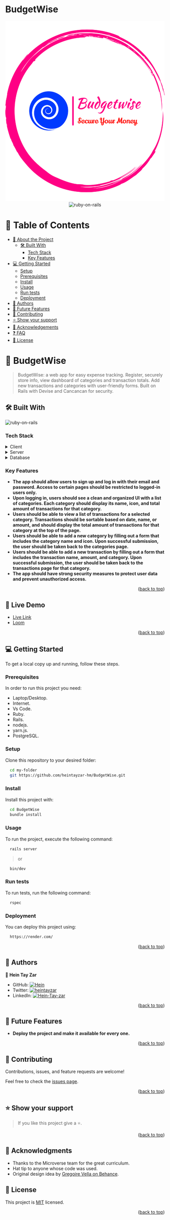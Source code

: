 # BudgetWise

<div align="center">

![icon](./app/assets/images/mainImage2.png)
![ruby-on-rails](https://img.shields.io/badge/ruby_on_rails-%23CC342D.svg?style=for-the-badge&logo=ruby&logoColor=white)

</div>
<!-- TABLE OF CONTENTS -->

# 📗 Table of Contents

- [📖 About the Project](#about-project)
  - [🛠 Built With](#built-with)
    - [Tech Stack](#tech-stack)
    - [Key Features](#key-features)
    <!-- [🚀 Live Demo](#live-demo) -->
- [💻 Getting Started](#getting-started)
  - [Setup](#setup)
  - [Prerequisites](#prerequisites)
  - [Install](#install)
  - [Usage](#usage)
  - [Run tests](#run-tests)
  - [Deployment](#deployment)
- [👥 Authors](#authors)
- [🔭 Future Features](#future-features)
- [🤝 Contributing](#contributing)
- [⭐️ Show your support](#support)
- [🙏 Acknowledgements](#acknowledgements)
- [❓ FAQ](#faq)
- [📝 License](#license)

<!-- PROJECT DESCRIPTION -->

# 📖 BudgetWise <a name="about-project"></a>

> BudgetWise: a web app for easy expense tracking. Register, securely store info, view dashboard of categories and transaction totals. Add new transactions and categories with user-friendly forms. Built on Rails with Devise and Cancancan for security.


## 🛠 Built With <a name="built-with"></a>

![ruby-on-rails](https://img.shields.io/badge/ruby_on_rails-%23CC342D.svg?style=for-the-badge&logo=ruby&logoColor=white)

### Tech Stack <a name="tech-stack"></a>

<details>
  <summary>Client</summary>
  <ul>
    <li><a href="https://rubyonrails.org/">Ruby on Rails</a></li>
  </ul>
</details>

<details>
  <summary>Server</summary>
  <ul>
    <li><a href="https://rubyonrails.org/">Ruby on Rails</a></li>
  </ul>
</details>

<details>
<summary>Database</summary>
  <ul>
    <li><a href="https://www.postgresql.org/">PostgreSQL</a></li>
  </ul>
</details>

<!-- Features -->

### Key Features <a name="key-features"></a>

- **The app should allow users to sign up and log in with their email and password. Access to certain pages should be restricted to logged-in users only.**
- **Upon logging in, users should see a clean and organized UI with a list of categories. Each category should display its name, icon, and total amount of transactions for that category.**
- **Users should be able to view a list of transactions for a selected category. Transactions should be sortable based on date, name, or amount, and should display the total amount of transactions for that category at the top of the page.**
- **Users should be able to add a new category by filling out a form that includes the category name and icon. Upon successful submission, the user should be taken back to the categories page.**
- **Users should be able to add a new transaction by filling out a form that includes the transaction name, amount, and category. Upon successful submission, the user should be taken back to the transactions page for that category.**
- **The app should have strong security measures to protect user data and prevent unauthorized access.**



<p align="right">(<a href="#readme-top">back to top</a>)</p>

<!-- LIVE DEMO -->

## 🚀 Live Demo <a name="live-demo"></a>

- [Live Link](https://budgetwise-nut9.onrender.com/)
- [Loom]( https://www.loom.com/share/0b6bcdc1393b46fe879c70e72d38b99f)

<p align="right">(<a href="#readme-top">back to top</a>)</p>

<!-- GETTING STARTED -->

## 💻 Getting Started <a name="getting-started"></a>

To get a local copy up and running, follow these steps.

### Prerequisites

In order to run this project you need:

- Laptop/Desktop.
- Internet.
- Vs Code.
- Ruby.
- Rails.
- nodejs.
- yarn.js.
- PostgreSQL.

### Setup

Clone this repository to your desired folder:

```sh
  cd my-folder
  git https://github.com/heintayzar-hm/BudgetWise.git
```

### Install

Install this project with:

```sh
  cd BudgetWise
  bundle install
```

### Usage

To run the project, execute the following command:

```sh
  rails server
```

> or

```sh
  bin/dev
```

### Run tests

To run tests, run the following command:

```sh
  rspec
```

### Deployment

You can deploy this project using:

```sh
  https://render.com/
```

<p align="right">(<a href="#readme-top">back to top</a>)</p>

<!-- AUTHORS -->

## 👥 Authors <a name="authors"></a>

👤 **Hein Tay Zar**

- GitHub: [![Hein](https://img.shields.io/badge/-Hein_Tay_Zar-white?logo=GitHub&logoColor=181717&style=plastic)](https://github.com/heintayzar-hm)
- Twitter: [![heintayzar](https://img.shields.io/badge/-heintayzar-blue?logo=Twitter&logoColor=skyBlue&style=plastic)](https://twitter.com/heintayzarhm)
- LinkedIn: [![Hein-Tay-zar](https://img.shields.io/badge/-Hein_Tay_Zar-blue?logo=LinkedIn&logoColor=#0072b1&style=plastic)](https://www.linkedin.com/in/hein-tay-zar)

<p align="right">(<a href="#readme-top">back to top</a>)</p>

<!-- FUTURE FEATURES -->

## 🔭 Future Features <a name="future-features"></a>

- **Deploy the project and make it available for every one.**

<p align="right">(<a href="#readme-top">back to top</a>)</p>

<!-- CONTRIBUTING -->

## 🤝 Contributing <a name="contributing"></a>

Contributions, issues, and feature requests are welcome!

Feel free to check the [issues page](https://github.com/heintayzar-hm/BudgetWise/issues).

<p align="right">(<a href="#readme-top">back to top</a>)</p>

<!-- SUPPORT -->

## ⭐️ Show your support <a name="support"></a>

> If you like this project give a ⭐️.

<p align="right">(<a href="#readme-top">back to top</a>)</p>

<!-- ACKNOWLEDGEMENTS -->

## 🙏 Acknowledgments <a name="acknowledgements"></a>

- Thanks to the Microverse team for the great curriculum.
- Hat tip to anyone whose code was used.
- Original design idea by [Gregoire Vella on Behance](https://www.behance.net/gregoirevell).

<!-- LICENSE -->

## 📝 License <a name="license"></a>

This project is [MIT](https://github.com/heintayzar-hm/BudgetWise/blob/dev/Licence) licensed.

<p align="right">(<a href="#readme-top">back to top</a>)</p>
